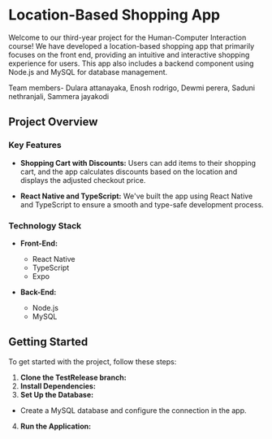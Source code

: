 # Location-Based Shopping App

Welcome to our third-year project for the Human-Computer Interaction course! We have developed a location-based shopping app that primarily focuses on the front end, providing an intuitive and interactive shopping experience for users. This app also includes a backend component using Node.js and MySQL for database management.

Team members-
  Dulara attanayaka,
  Enosh rodrigo,
  Dewmi perera,
  Saduni nethranjali,
  Sammera jayakodi
  
## Project Overview

### Key Features

- **Shopping Cart with Discounts:** Users can add items to their shopping cart, and the app calculates discounts based on the location and displays the adjusted checkout price.

- **React Native and TypeScript:** We've built the app using React Native and TypeScript to ensure a smooth and type-safe development process.

### Technology Stack

- **Front-End:** 
  - React Native
  - TypeScript
  - Expo

- **Back-End:**
  - Node.js
  - MySQL

## Getting Started

To get started with the project, follow these steps:

1. **Clone the TestRelease branch:**
2. **Install Dependencies:**
3. **Set Up the Database:**
- Create a MySQL database and configure the connection in the app.

4. **Run the Application:**
